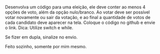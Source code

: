 Desenvolva um código para uma eleição, ele deve conter ao menos 4 opções de voto, além da opção nulo/branco. Ao votar deve ser possível votar novamente ou sair da votação, e ao final a quantidade de votos de cada candidato deve aparecer na tela. Coloque o código no github e envie o link. Dica: Utilize switch e while.

Se fizer em dupla, sinalize no envio.

Feito sozinho, somente por mim mesmo.
